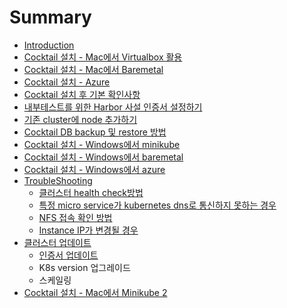 # Summary

* [Introduction](README.md)
* [Cocktail 설치 - Mac에서 Virtualbox 활용](cocktail-c124-ce58-mac-c5d0-c11c-virtualbox-d65c-c6a9.md)
* [Cocktail 설치 - Mac에서 Baremetal](cocktail-c124-ce58-mac-c5d0-c11c-baremetal.md)
* [Cocktail 설치 - Azure](cocktail-c124-ce58-azure.md)
* [Cocktail 설치 후 기본 확인사항](cocktail-c124-ce58-d6c4-ae30-bcf8-ac80-c99d-bc29-bc95.md)
* [내부테스트를 위한 Harbor 사설 인증서 설정하기](b0b4-bd80-d14c-c2a4-d2b8-b97c-c704-d55c-harbor-c0ac-c124-c778-c99d-c11c-c124-c815-d558-ae30.md)
* [기존 cluster에 node 추가하기](chapter1.md)
* [Cocktail DB backup 및 restore 방법](aa.md)
* [Cocktail 설치 - Windows에서 minikube](cocktail-c124-ce58-window-c5d0-c11c-minikube-c124-ce58-d558-ae30.md)
* [Cocktail 설치 - Windows에서 baremetal](cocktail-c124-ce58-windows-c5d0-c11c-baremetal.md)
* [Cocktail 설치 - Windows에서 azure](cocktail-c124-ce58-win-c5d0-c11c-azure.md)
* [TroubleShooting](troubleshooting.md)
  * [클러스터 health check방법](troubleshooting/case1.md)
  * [특정 micro service가 kubernetes dns로 통신하지 못하는 경우](troubleshooting/d2b9-c815-micro-service-ac00-kubernetes-dns-b85c-d1b5-c2e0-d558-c9c0-babb-d558-b294-acbd-c6b0.md)
  * [NFS 접속 확인 방법](troubleshooting/nfs-c811-c18d-d655-c778-bc29-bc95.md)
  * [Instance IP가 변경될 경우](instance-ipac00-bcc0-acbd-b420-acbd-c6b0.md)
* [클러스터 업데이트](d074-b7ec-c2a4-d130-c5c5-b370-c774-d2b8.md)
  * [인증서 업데이트](d074-b7ec-c2a4-d130-c5c5-b370-c774-d2b8/c778-c99d-c11c-c5c5-b370-c774-d2b8.md)
  * K8s version 업그레이드
  * 스케일링
* [Cocktail 설치 - Mac에서 Minikube 2](cocktail-c124-ce58-mac-c5d0-c11c-minikube-2.md)

